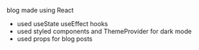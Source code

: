 blog made using React
- used useState useEffect hooks
- used styled components and ThemeProvider for dark mode
- used props for blog posts
